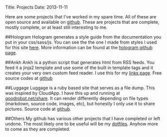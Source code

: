 Title: Projects
Date: 2013-11-11

Here are some projects that I've worked in my spare time. All of these
are open source and available on [github](http://github.com/jdcantrell).
These are projects that are complete, mostly complete, or at least still
interesting to me.

##Hologram
Hologram generates a style guide from the documentation you put in your
css/sass/js. You can see the the one I made from styles I used for this
site [here](http://goodrobot.net/gxl). More information can be found at
the [hologram github page](http://github.com/trulia/hologram).

##Ankh
Ankh is a python script that generates html from RSS feeds. You feed it
a jinja2 template and use some of the built in template tags and it
creates your very own custom feed reader. I use this for my
[links page](http://goodrobot.net/stream). Free source codes at
[github](http://github.com/jdcantrell/ankh)

##Luggage
Luggage is a ruby based site that serves as a file dump. This was
inspired by CloudApp. I have this up and running at
[goodrobot.net/share](http://goodrobot.net/share). It can render
differently depending on file types (markdown, source code, images,
etc), but honestly I only use it to share pictures. Source code at
[github](http://github.com/jdcantrell/luggage).


##Others
My github has various other projects that I have completed or left
undone. The most likely one to be useful will be my
[dotfiles](http://github.com/jdcantrell/dotfiles). Anyhow more to come
as they are completed.
